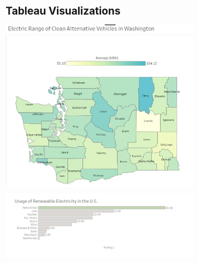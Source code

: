 # Tableau Visualizations 

![Fig1](https://github.com/kmj333/Visualizations-in-Tableau/blob/main/Screenshot%202023-10-24%20154118.jpg)

![Fig2](https://github.com/kmj333/Visualizations-in-Tableau/blob/main/RenewableElectUS.jpg)
